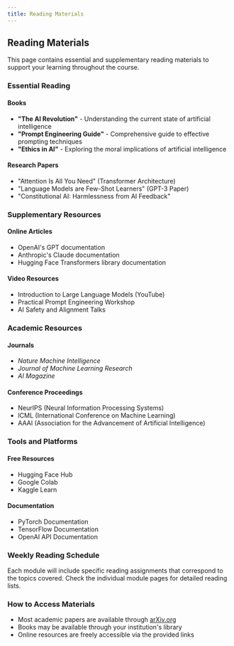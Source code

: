```yaml
---
title: Reading Materials
---
```


## Reading Materials

This page contains essential and supplementary reading materials to support your learning throughout the course.

### Essential Reading

#### Books
- **"The AI Revolution"** - Understanding the current state of artificial intelligence
- **"Prompt Engineering Guide"** - Comprehensive guide to effective prompting techniques
- **"Ethics in AI"** - Exploring the moral implications of artificial intelligence

#### Research Papers
- "Attention Is All You Need" (Transformer Architecture)
- "Language Models are Few-Shot Learners" (GPT-3 Paper)
- "Constitutional AI: Harmlessness from AI Feedback"

### Supplementary Resources

#### Online Articles
- OpenAI's GPT documentation
- Anthropic's Claude documentation
- Hugging Face Transformers library documentation

#### Video Resources
- Introduction to Large Language Models (YouTube)
- Practical Prompt Engineering Workshop
- AI Safety and Alignment Talks

### Academic Resources

#### Journals
- *Nature Machine Intelligence*
- *Journal of Machine Learning Research*
- *AI Magazine*

#### Conference Proceedings
- NeurIPS (Neural Information Processing Systems)
- ICML (International Conference on Machine Learning)
- AAAI (Association for the Advancement of Artificial Intelligence)

### Tools and Platforms

#### Free Resources
- Hugging Face Hub
- Google Colab
- Kaggle Learn

#### Documentation
- PyTorch Documentation
- TensorFlow Documentation
- OpenAI API Documentation

### Weekly Reading Schedule

Each module will include specific reading assignments that correspond to the topics covered. Check the individual module pages for detailed reading lists.

### How to Access Materials

- Most academic papers are available through [arXiv.org](https://arxiv.org)
- Books may be available through your institution's library
- Online resources are freely accessible via the provided links